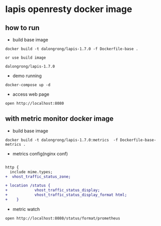 # lapis openresty docker image

## how to run

* build base image

```code
docker build -t dalongrong/lapis-1.7.0 -f Dockerfile-base .

or use build image

dalongrong/lapis-1.7.0
```

* demo running

```code
docker-compose up -d
```

* access web page

```code
open http://localhost:8080
```

## with metric monitor docker image

* build base image

```code
docker build -t dalongrong/lapis-1.7.0:metrics  -f Dockerfile-base-metrics .
```

* metrics config(nginx conf)

```diff

http {
  include mime.types;
+  vhost_traffic_status_zone;

+ location /status {
+            vhost_traffic_status_display;
+            vhost_traffic_status_display_format html;
+    }
```

* metric watch

```code
open http://localhost:8080/status/format/prometheus
```
